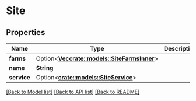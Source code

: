 # Site

## Properties

Name | Type | Description | Notes
------------ | ------------- | ------------- | -------------
**farms** | Option<[**Vec<crate::models::SiteFarmsInner>**](site_farms_inner.md)> |  | [optional]
**name** | **String** |  | 
**service** | Option<[**crate::models::SiteService**](site_service.md)> |  | [optional]

[[Back to Model list]](../README.md#documentation-for-models) [[Back to API list]](../README.md#documentation-for-api-endpoints) [[Back to README]](../README.md)


